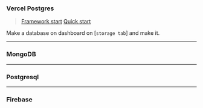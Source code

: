 ### Vercel Postgres
> [Framework start](https://vercel.com/docs/frameworks)
> [Quick start](https://vercel.com/docs/storage/vercel-postgres/quickstart)

Make a database on dashboard on [`storage tab`] and make it.

***
### MongoDB


***
### Postgresql


***
### Firebase
